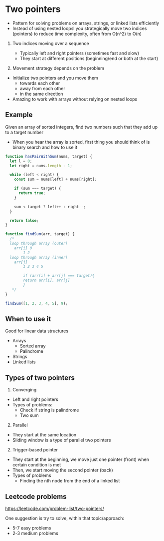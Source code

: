# Two pointers

- Pattern for solving problems on arrays, strings, or linked lists efficiently
- Instead of using nested loopsl you strategically move two indices (pointers) to reduce time complexity, often from O(n^2) to O(n)

1. Two indices moving over a sequence

   - Typically left and right pointers (sometimes fast and slow)
   - They start at different positions (beginning/end or both at the start)

2. Movement strategy depends on the problem

- Initialize two pointers and you move them
  - towards each other
  - away from each other
  - in the same direction
- Amazing to work with arrays without relying on nested loops

## Example

Given an array of sorted integers, find two numbers such that they add up to a target number

- When you hear the array is sorted, first thing you should think of is binary search and how to use it

```js
function hasPairWithSum(nums, target) {
  let l = 0;
  let right = nums.length - 1;

  while (left < right) {
    const sum = nums[left] + nums[right];

    if (sum === target) {
      return true;
    }

    sum < target ? left++ : right--;
  }

  return false;
}
```

```js
function findSum(arr, target) {
  /*  
  loop through array (outer)
    arr[i] 0
        1 2
  loop through array (inner)
    arr[j]
        1 2 3 4 5 

        if (arr[i] + arr[j] === target){
        return arr[i], arr[j]
        }
   */
}

findSum([1, 2, 3, 4, 5], 9);
```

## When to use it

Good for linear data structures

- Arrays
  - Sorted array
  - Palindrome
- Strings
- Linked lists

## Types of two pointers

1. Converging

- Left and right pointers
- Types of problems:
  - Check if string is palindrome
  - Two sum

2. Parallel

- They start at the same location
- Sliding window is a type of parallel two pointers

2. Trigger-based pointer

- They start at the beginning, we move just one pointer (front) when certain condition is met
- Then, we start moving the second pointer (back)
- Types of problems
  - Finding the nth node from the end of a linked list

## Leetcode problems

https://leetcode.com/problem-list/two-pointers/

One suggestion is try to solve, within that topic/approach:

- 5-7 easy problems
- 2-3 medium problems
